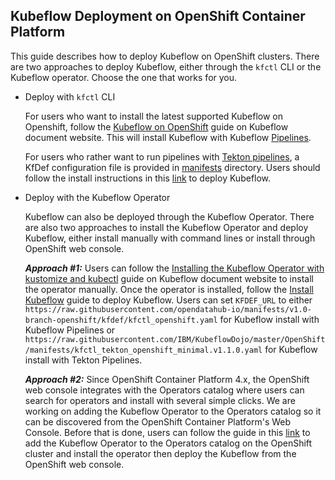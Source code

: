 ## Kubeflow Deployment on OpenShift Container Platform

This guide describes how to deploy Kubeflow on OpenShift clusters. There are two approaches to deploy Kubeflow, either through the `kfctl` CLI or the Kubeflow operator. Choose the one that works for you.

* Deploy with `kfctl` CLI

  For users who want to install the latest supported Kubeflow on Openshift, follow the [Kubeflow on OpenShift](https://www.kubeflow.org/docs/openshift/) guide on Kubeflow document website. This will install Kubeflow with Kubeflow [Pipelines](https://github.com/kubeflow/pipelines).

  For users who rather want to run pipelines with [Tekton pipelines](https://github.com/kubeflow/kfp-tekton), a KfDef configuration file is provided in [manifests](manifests) directory. Users should follow the install instructions in this [link](manifests/README.md) to deploy Kubeflow.

* Deploy with the Kubeflow Operator

  Kubeflow can also be deployed through the Kubeflow Operator. There are also two approaches to install the Kubeflow Operator and deploy Kubeflow, either install manually with command lines or install through OpenShift web console.
  
  ***Approach #1:*** Users can follow the [Installing the Kubeflow Operator with kustomize and kubectl](https://www.kubeflow.org/docs/operator/install-operator/#2-installing-the-kubeflow-operator-with-kustomize-and-kubectl) guide on Kubeflow document website to install the operator manually. Once the operator is installed, follow the [Install Kubeflow](https://www.kubeflow.org/docs/operator/install-kubeflow/) guide to deploy Kubeflow. Users can set `KFDEF_URL` to either `https://raw.githubusercontent.com/opendatahub-io/manifests/v1.0-branch-openshift/kfdef/kfctl_openshift.yaml` for Kubeflow install with Kubeflow Pipelines or `https://raw.githubusercontent.com/IBM/KubeflowDojo/master/OpenShift/manifests/kfctl_tekton_openshift_minimal.v1.1.0.yaml` for Kubeflow install with Tekton Pipelines.

  ***Approach #2:*** Since OpenShift Container Platform 4.x, the OpenShift web console integrates with the Operators catalog where users can search for operators and install with several simple clicks. We are working on adding the Kubeflow Operator to the Operators catalog so it can be discovered from the OpenShift Container Platform's Web Console. Before that is done, users can follow the guide in this [link](operator/README.md) to add the Kubeflow Operator to the Operators catalog on the OpenShift cluster and install the operator then deploy the Kubeflow from the OpenShift web console.
